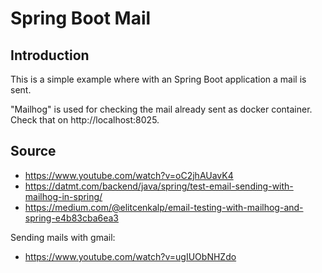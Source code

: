 # Spring Boot Mail
## Introduction
This is a simple example where with an Spring Boot application a mail is sent. 

"Mailhog" is used for checking the mail already sent as docker container. Check that on http://localhost:8025.
## Source
- https://www.youtube.com/watch?v=oC2jhAUavK4
- https://datmt.com/backend/java/spring/test-email-sending-with-mailhog-in-spring/
- https://medium.com/@elitcenkalp/email-testing-with-mailhog-and-spring-e4b83cba6ea3

Sending mails with gmail:
- https://www.youtube.com/watch?v=ugIUObNHZdo